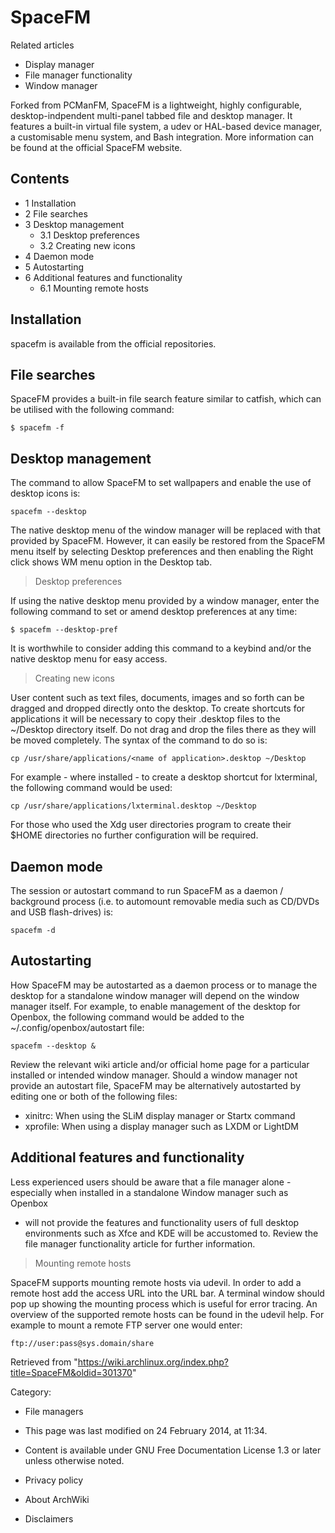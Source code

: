 SpaceFM
=======

Related articles

-   Display manager
-   File manager functionality
-   Window manager

Forked from PCManFM, SpaceFM is a lightweight, highly configurable,
desktop-indpendent multi-panel tabbed file and desktop manager. It
features a built-in virtual file system, a udev or HAL-based device
manager, a customisable menu system, and Bash integration. More
information can be found at the official SpaceFM website.

Contents
--------

-   1 Installation
-   2 File searches
-   3 Desktop management
    -   3.1 Desktop preferences
    -   3.2 Creating new icons
-   4 Daemon mode
-   5 Autostarting
-   6 Additional features and functionality
    -   6.1 Mounting remote hosts

Installation
------------

spacefm is available from the official repositories.

File searches
-------------

SpaceFM provides a built-in file search feature similar to catfish,
which can be utilised with the following command:

    $ spacefm -f

Desktop management
------------------

The command to allow SpaceFM to set wallpapers and enable the use of
desktop icons is:

    spacefm --desktop

The native desktop menu of the window manager will be replaced with that
provided by SpaceFM. However, it can easily be restored from the SpaceFM
menu itself by selecting Desktop preferences and then enabling the
Right click shows WM menu option in the Desktop tab.

> Desktop preferences

If using the native desktop menu provided by a window manager, enter the
following command to set or amend desktop preferences at any time:

    $ spacefm --desktop-pref

It is worthwhile to consider adding this command to a keybind and/or the
native desktop menu for easy access.

> Creating new icons

User content such as text files, documents, images and so forth can be
dragged and dropped directly onto the desktop. To create shortcuts for
applications it will be necessary to copy their .desktop files to the
~/Desktop directory itself. Do not drag and drop the files there as they
will be moved completely. The syntax of the command to do so is:

    cp /usr/share/applications/<name of application>.desktop ~/Desktop

For example - where installed - to create a desktop shortcut for
lxterminal, the following command would be used:

    cp /usr/share/applications/lxterminal.desktop ~/Desktop

For those who used the Xdg user directories program to create their
$HOME directories no further configuration will be required.

Daemon mode
-----------

The session or autostart command to run SpaceFM as a daemon / background
process (i.e. to automount removable media such as CD/DVDs and USB
flash-drives) is:

    spacefm -d

Autostarting
------------

How SpaceFM may be autostarted as a daemon process or to manage the
desktop for a standalone window manager will depend on the window
manager itself. For example, to enable management of the desktop for
Openbox, the following command would be added to the
~/.config/openbox/autostart file:

    spacefm --desktop &

Review the relevant wiki article and/or official home page for a
particular installed or intended window manager. Should a window manager
not provide an autostart file, SpaceFM may be alternatively autostarted
by editing one or both of the following files:

-   xinitrc: When using the SLiM display manager or Startx command
-   xprofile: When using a display manager such as LXDM or LightDM

Additional features and functionality
-------------------------------------

Less experienced users should be aware that a file manager alone -
especially when installed in a standalone Window manager such as Openbox
- will not provide the features and functionality users of full desktop
environments such as Xfce and KDE will be accustomed to. Review the file
manager functionality article for further information.

> Mounting remote hosts

SpaceFM supports mounting remote hosts via udevil. In order to add a
remote host add the access URL into the URL bar. A terminal window
should pop up showing the mounting process which is useful for error
tracing. An overview of the supported remote hosts can be found in the
udevil help. For example to mount a remote FTP server one would enter:

    ftp://user:pass@sys.domain/share

Retrieved from
"https://wiki.archlinux.org/index.php?title=SpaceFM&oldid=301370"

Category:

-   File managers

-   This page was last modified on 24 February 2014, at 11:34.
-   Content is available under GNU Free Documentation License 1.3 or
    later unless otherwise noted.
-   Privacy policy
-   About ArchWiki
-   Disclaimers
